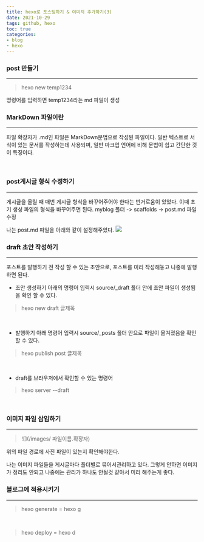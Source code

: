 ```yaml
---
title: hexo로 포스팅하기 & 이미지 추가하기(3)
date: 2021-10-29
tags: github, hexo
toc: true
categories: 
- blog
- hexo
---
```

   
### **post 만들기**
---

>hexo new temp1234

명령어를 입력하면 temp1234라는 md 파일이 생성
<br>

### **MarkDown 파일이란**
---
파일 확장자가 .md인 파일은 MarkDown문법으로 작성된 파일이다.
일반 텍스트로 서식이 있는 문서를 작성하는데 사용되며,
일반 마크업 언어에 비해 문법이 쉽고 간단한 것이 특징이다.

<br>

### **post게시글 형식 수정하기**
---
게시글을 올릴 때 매번 게시글 형식을 바꾸어주어야 한다는 번거로움이 있었다.
이때 초기 생성 파일의 형식을 바꾸어주면 된다.
myblog 폴더 -> scaffolds -> post.md 파일 수정

나는 post.md 파일을 아래와 같이 설정해주었다.
![](/images/0103/pstmd설정.PNG)
<br>

### **draft 초안 작성하기**
---
포스트를 발행하기 전 작성 할 수 있는 초안으로,
포스트를 미리 작성해놓고 나중에 발행하면 된다.
<br>

- 초안 생성하기
아래의 명령어 입력시 source/_draft 폴더 안에 초안 파일이 생성됨을 확인 할 수 있다.
> hexo new draft 글제목

<br>

- 발행하기
아래 명령어 입력시 source/_posts 폴더 안으로 파일이 옮겨졌음을 확인 할 수 있다.
> hexo publish post 글제목

<br>

- draft를 브라우저에서 확인할 수 있는 명령어
> hexo server --draft

<br>

### **이미지 파일 삽입하기**
---
> ![](/images/ 파일이름.확장자) 

위의 파일 경로에 사진 파일이 있는지 확인해야한다.

나는 이미지 파일들을 게시글마다 폴더별로 묶어서관리하고 있다.
그렇게 안하면 이미지가 정리도 안되고 
나중에는 관리가 하나도 안될것 같아서 미리 해주는게 좋다.
<br>

### **블로그에 적용시키기**
---

> hexo generate
> = hexo g
 
<br>

> hexo deploy 
> = hexo d
